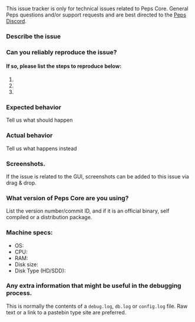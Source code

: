 <!--- Remove this description and sections that do not apply -->

This issue tracker is only for technical issues related to Peps Core.
General Peps questions and/or support requests and are best directed to the [Peps Discord](http://discord.peps.today/).

### Describe the issue

### Can you reliably reproduce the issue?
#### If so, please list the steps to reproduce below:
1.
2.
3.

### Expected behavior
Tell us what should happen

### Actual behavior
Tell us what happens instead

### Screenshots.
If the issue is related to the GUI, screenshots can be added to this issue via drag & drop.

### What version of Peps Core are you using?
List the version number/commit ID, and if it is an official binary, self compiled or a distribution package.

### Machine specs:
- OS:
- CPU:
- RAM:
- Disk size:
- Disk Type (HD/SDD):

### Any extra information that might be useful in the debugging process.
This is normally the contents of a `debug.log`, `db.log` or `config.log` file. Raw text or a link to a pastebin type site are preferred.
